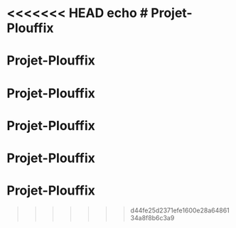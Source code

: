 <<<<<<< HEAD
echo # Projet-Plouffix
=======
# Projet-Plouffix
# Projet-Plouffix
# Projet-Plouffix
# Projet-Plouffix
# Projet-Plouffix
>>>>>>> d44fe25d2371efe1600e28a6486134a8f8b6c3a9

